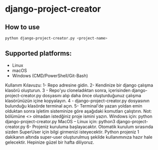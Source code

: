 # django-project-creator

## How to use

```bash
python django-project-creator.py <project-name>
```

## Supported platforms:

-   Linux
-   macOS
-   Windows (CMD/PowerShell/Git-Bash)


Kullanım Kılavuzu:
1- Repo adresine gidin.
2- Kendinize bir django çalışma klasörü oluşturun.
3 - Repo'yu cloneladıktan sonra, içerisinden django-project-creator.py dosyasını alıp daha önce oluşturduğunuz çalışma klasörünüzün içine kopyalayın.
4 - django-project-creator.py dosyasının bulunduğu klasörde terminal açın.
5- Terminal'de yazan yoldan emin olduktan sonra işletim sisteminize göre aşağıdaki komutları çalıştırın.
Not:  <project-name> bölümüne <> olmadan istedğiniz proje ismini yazın.
Windows için:
python django-project-creator.py <project-name>
MacOS – Linux için:
python3 django-project-creator.py <project-name>
6- Projeniz kuruluma başlayacaktır. Otomatik kurulum sırasında sizden SuperUser için bilgi girmenizi isteyecektir.
Python projeniz 1 dakikanın altında super-user oluşturulmuş şekilde kullanımınıza hazır hale gelecektir.
Hepinize güzel bir hafta diliyoruz.
